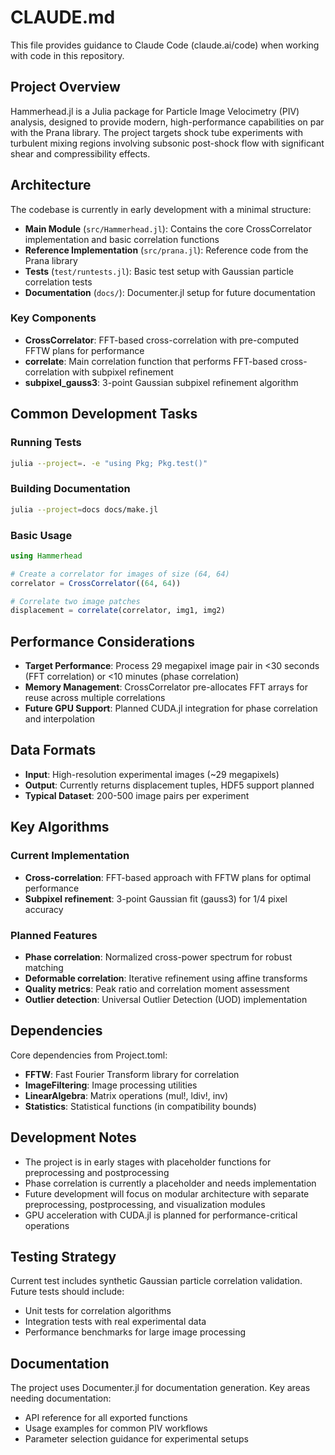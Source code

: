 # CLAUDE.md

This file provides guidance to Claude Code (claude.ai/code) when working with code in this repository.

## Project Overview

Hammerhead.jl is a Julia package for Particle Image Velocimetry (PIV) analysis, designed to provide modern, high-performance capabilities on par with the Prana library. The project targets shock tube experiments with turbulent mixing regions involving subsonic post-shock flow with significant shear and compressibility effects.

## Architecture

The codebase is currently in early development with a minimal structure:

- **Main Module** (`src/Hammerhead.jl`): Contains the core CrossCorrelator implementation and basic correlation functions
- **Reference Implementation** (`src/prana.jl`): Reference code from the Prana library
- **Tests** (`test/runtests.jl`): Basic test setup with Gaussian particle correlation tests
- **Documentation** (`docs/`): Documenter.jl setup for future documentation

### Key Components

- **CrossCorrelator**: FFT-based cross-correlation with pre-computed FFTW plans for performance
- **correlate**: Main correlation function that performs FFT-based cross-correlation with subpixel refinement
- **subpixel_gauss3**: 3-point Gaussian subpixel refinement algorithm

## Common Development Tasks

### Running Tests
```bash
julia --project=. -e "using Pkg; Pkg.test()"
```

### Building Documentation
```bash
julia --project=docs docs/make.jl
```

### Basic Usage
```julia
using Hammerhead

# Create a correlator for images of size (64, 64)
correlator = CrossCorrelator((64, 64))

# Correlate two image patches
displacement = correlate(correlator, img1, img2)
```

## Performance Considerations

- **Target Performance**: Process 29 megapixel image pair in <30 seconds (FFT correlation) or <10 minutes (phase correlation)
- **Memory Management**: CrossCorrelator pre-allocates FFT arrays for reuse across multiple correlations
- **Future GPU Support**: Planned CUDA.jl integration for phase correlation and interpolation

## Data Formats

- **Input**: High-resolution experimental images (~29 megapixels)
- **Output**: Currently returns displacement tuples, HDF5 support planned
- **Typical Dataset**: 200-500 image pairs per experiment

## Key Algorithms

### Current Implementation
- **Cross-correlation**: FFT-based approach with FFTW plans for optimal performance
- **Subpixel refinement**: 3-point Gaussian fit (gauss3) for 1/4 pixel accuracy

### Planned Features
- **Phase correlation**: Normalized cross-power spectrum for robust matching
- **Deformable correlation**: Iterative refinement using affine transforms
- **Quality metrics**: Peak ratio and correlation moment assessment
- **Outlier detection**: Universal Outlier Detection (UOD) implementation

## Dependencies

Core dependencies from Project.toml:
- **FFTW**: Fast Fourier Transform library for correlation
- **ImageFiltering**: Image processing utilities
- **LinearAlgebra**: Matrix operations (mul!, ldiv!, inv)
- **Statistics**: Statistical functions (in compatibility bounds)

## Development Notes

- The project is in early stages with placeholder functions for preprocessing and postprocessing
- Phase correlation is currently a placeholder and needs implementation
- Future development will focus on modular architecture with separate preprocessing, postprocessing, and visualization modules
- GPU acceleration with CUDA.jl is planned for performance-critical operations

## Testing Strategy

Current test includes synthetic Gaussian particle correlation validation. Future tests should include:
- Unit tests for correlation algorithms
- Integration tests with real experimental data
- Performance benchmarks for large image processing

## Documentation

The project uses Documenter.jl for documentation generation. Key areas needing documentation:
- API reference for all exported functions
- Usage examples for common PIV workflows
- Parameter selection guidance for experimental setups